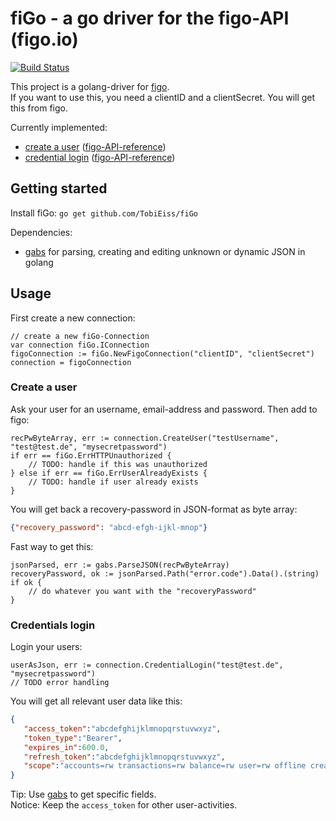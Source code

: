 # fiGo - a go driver for the figo-API (figo.io)

[![Build Status](https://travis-ci.org/TobiEiss/fiGo.svg?branch=master)](https://travis-ci.org/TobiEiss/fiGo)

This project is a golang-driver for [figo](http://www.figo.io).  
If you want to use this, you need a clientID and a clientSecret. You will get this from figo.

Currently implemented:
* [create a user](#create-a-user) ([figo-API-reference](http://docs.figo.io/#create-new-figo-user))
* [credential login](#credential-login) ([figo-API-reference](http://docs.figo.io/#credential-login))

## Getting started

Install fiGo:
`go get github.com/TobiEiss/fiGo`

Dependencies:
- [gabs](https://github.com/Jeffail/gabs) for parsing, creating and editing unknown or dynamic JSON in golang

## Usage

First create a new connection:
```golang
// create a new fiGo-Connection
var connection fiGo.IConnection
figoConnection := fiGo.NewFigoConnection("clientID", "clientSecret")
connection = figoConnection
```

### Create a user

Ask your user for an username, email-address and password. Then add to figo:
```golang
recPwByteArray, err := connection.CreateUser("testUsername", "test@test.de", "mysecretpassword")
if err == fiGo.ErrHTTPUnauthorized {
    // TODO: handle if this was unauthorized
} else if err == fiGo.ErrUserAlreadyExists {
    // TODO: handle if user already exists
}
```

You will get back a recovery-password in JSON-format as byte array:
```json
{"recovery_password": "abcd-efgh-ijkl-mnop"}
```

Fast way to get this:
```golang
jsonParsed, err := gabs.ParseJSON(recPwByteArray)
recoveryPassword, ok := jsonParsed.Path("error.code").Data().(string)
if ok {
    // do whatever you want with the "recoveryPassword"
}
```

### Credentials login

Login your users:

```golang
userAsJson, err := connection.CredentialLogin("test@test.de", "mysecretpassword")
// TODO error handling
```

You will get all relevant user data like this:
```json
{
   "access_token":"abcdefghijklmnopqrstuvwxyz",
   "token_type":"Bearer",
   "expires_in":600.0,
   "refresh_token":"abcdefghijklmnopqrstuvwxyz",
   "scope":"accounts=rw transactions=rw balance=rw user=rw offline create_user "
}
```

Tip: Use [gabs](https://github.com/Jeffail/gabs) to get specific fields.  
Notice: Keep the `access_token` for other user-activities.